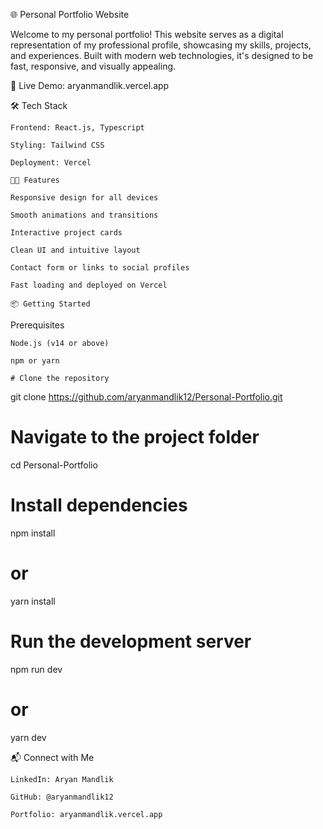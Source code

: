🌐 Personal Portfolio Website

Welcome to my personal portfolio! This website serves as a digital representation of my professional profile, showcasing my skills, projects, and experiences. Built with modern web technologies, it's designed to be fast, responsive, and visually appealing.

🚀 Live Demo: aryanmandlik.vercel.app

🛠️ Tech Stack

    Frontend: React.js, Typescript

    Styling: Tailwind CSS

    Deployment: Vercel

    🧑‍💻 Features

    Responsive design for all devices

    Smooth animations and transitions

    Interactive project cards

    Clean UI and intuitive layout

    Contact form or links to social profiles

    Fast loading and deployed on Vercel

    📦 Getting Started
Prerequisites

    Node.js (v14 or above)

    npm or yarn

    # Clone the repository
git clone https://github.com/aryanmandlik12/Personal-Portfolio.git

# Navigate to the project folder
cd Personal-Portfolio

# Install dependencies
npm install
# or
yarn install

# Run the development server
npm run dev
# or
yarn dev


📬 Connect with Me

    LinkedIn: Aryan Mandlik

    GitHub: @aryanmandlik12

    Portfolio: aryanmandlik.vercel.app
